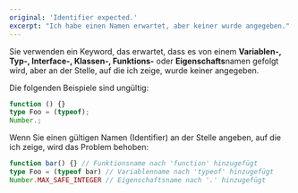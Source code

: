 ```yaml
---
original: 'Identifier expected.'
excerpt: "Ich habe einen Namen erwartet, aber keiner wurde angegeben."
---
```


Sie verwenden ein Keyword, das erwartet, dass es von einem **Variablen-, Typ-, Interface-, Klassen-, Funktions-** oder **Eigenschafts**namen gefolgt wird, aber an der Stelle, auf die ich zeige, wurde keiner angegeben.

Die folgenden Beispiele sind ungültig:

```ts
function () {}
type Foo = (typeof);
Number.;
```

Wenn Sie einen gültigen Namen (Identifier) an der Stelle angeben, auf die ich zeige, wird das Problem behoben:

```ts
function bar() {} // Funktionsname nach 'function' hinzugefügt
type Foo = (typeof bar) // Variablenname nach 'typeof' hinzugefügt
Number.MAX_SAFE_INTEGER // Eigenschaftsname nach '.' hinzugefügt
```
